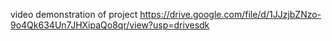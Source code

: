 video demonstration of project
https://drive.google.com/file/d/1JJzjbZNzo-9o4Qk634Un7JHXipaQo8qr/view?usp=drivesdk

